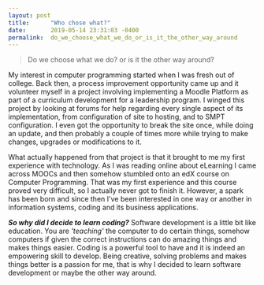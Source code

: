 ```yaml
---
layout: post
title:      "Who chose what?"
date:       2019-05-14 23:31:03 -0400
permalink:  do_we_choose_what_we_do_or_is_it_the_other_way_around
---
```



> Do we choose what we do? or is it the other way around?


My interest in computer programming started when I was fresh out of college. Back then, a process improvement opportunity came up and it volunteer myself in a project involving implementing a Moodle Platform as part of a curriculum development for a leadership program. I winged this project by looking at forums for help regarding every single aspect of its implementation, from configuration of site to hosting, and to SMPT configuration. I even got the opportunity to break the site once, while doing an update, and then probably a couple of times more while trying to make changes, upgrades or modifications to it. 

What actually happened from that project is that it brought to me my first experience with technology. As I was reading online about eLearning I came across MOOCs and then somehow stumbled onto an edX course on Computer Programming. That was my first experience and this course proved very difficult, so I actually never got to finish it. However, a spark has been born and since then I've been interested in one way or another in information systems, coding and its business applications. 

***So why did I decide to learn coding?*** Software development is a little bit like education. You are *'teaching'* the computer to do certain things, somehow computers if given the correct instructions can do amazing things and makes things easier. Coding is a powerful tool to have and it is indeed an empowering skill to develop. Being creative, solving problems and makes things better is a passion for me, that is why I decided to learn software development or maybe the other way around. 
